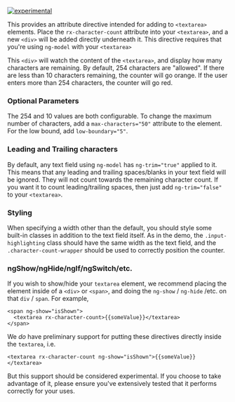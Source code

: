 [![experimental](http://badges.github.io/stability-badges/dist/experimental.svg)](http://github.com/badges/stability-badges)

This provides an attribute directive intended for adding to `<textarea>` elements. Place the `rx-character-count` attribute into your `<textarea>`, and a new
`<div>` will be added directly underneath it. This directive requires that you're using `ng-model` with your `<textarea>`

This `<div>` will watch the content of the `<textarea>`, and display how many characters are remaining. By default, 254 characters are "allowed". If there are less than 10 characters remaining, the counter will go orange. If the user enters more than 254 characters, the counter will go red.

### Optional Parameters ###
The 254 and 10 values are both configurable. To change the maximum number of characters, add a `max-characters="50"` attribute to the element. For the low bound, add `low-boundary="5"`.

### Leading and Trailing characters ###
By default, any text field using `ng-model` has `ng-trim="true"` applied to it. This means that any leading and trailing spaces/blanks in your text field will be ignored. They will not count towards the remaining character count. If you want it to count leading/trailing spaces, then just add `ng-trim="false"` to your `<textarea>`.

### Styling ###
When specifying a width other than the default, you should style some built-in classes in addition to the text field itself. As in the demo, the `.input-highlighting` class should have the same width as the text field, and the `.character-count-wrapper` should be used to correctly position the counter.

### ngShow/ngHide/ngIf/ngSwitch/etc. ###
If you wish to show/hide your `textarea` element, we recommend placing the element inside of a `<div>` or `<span>`, and doing the `ng-show` / `ng-hide` /etc. on that `div` / `span`. For example, 

```
<span ng-show="isShown">
  <textarea rx-character-count>{{someValue}}</textarea>
</span>
```

We _do_ have preliminary support for putting these directives directly inside the `textarea`, i.e. 

```
<textarea rx-character-count ng-show="isShown">{{someValue}}</textarea>
```

But this support should be considered experimental. If you choose to take advantage of it, please ensure you've extensively tested that it performs correctly for your uses.
